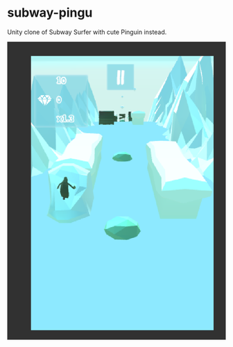 # subway-pingu

Unity clone of Subway Surfer with cute Pinguin instead.

![Alt text](screenshot.png?raw=true "Title")

